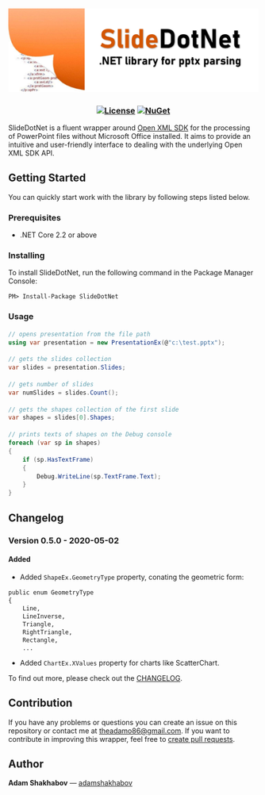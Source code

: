 <h3 align="center">

![SlideDotNet](/resources/readme.png)

</h3>

<h3 align="center">

  [![License](https://img.shields.io/badge/license-MIT-blue.svg)](LICENSE)
  [![NuGet](https://img.shields.io/nuget/v/SlideDotNet?color=blue)](https://www.nuget.org/packages/SlideDotNet)  

</h3>

SlideDotNet is a fluent wrapper around [Open XML SDK](https://github.com/OfficeDev/Open-XML-SDK) for the processing of PowerPoint files without Microsoft Office installed. It aims to provide an intuitive and user-friendly interface to dealing with the underlying Open XML SDK API.

## Getting Started
You can quickly start work with the library by following steps listed below.

### Prerequisites
* .NET Core 2.2 or above

### Installing
To install SlideDotNet, run the following command in the Package Manager Console:
```
PM> Install-Package SlideDotNet
```

### Usage
```C#
// opens presentation from the file path
using var presentation = new PresentationEx(@"c:\test.pptx");

// gets the slides collection
var slides = presentation.Slides; 

// gets number of slides
var numSlides = slides.Count(); 

// gets the shapes collection of the first slide
var shapes = slides[0].Shapes;

// prints texts of shapes on the Debug console
foreach (var sp in shapes)
{
    if (sp.HasTextFrame)
    {
        Debug.WriteLine(sp.TextFrame.Text);
    }
}
```

## Changelog
### Version 0.5.0 - 2020-05-02
#### Added
- Added `ShapeEx.GeometryType` property, conating the geometric form:
```
public enum GeometryType
{
    Line,
    LineInverse,
    Triangle,
    RightTriangle,
    Rectangle,
    ...
```
- Added `ChartEx.XValues` property for charts like ScatterChart.

To find out more, please check out the [CHANGELOG](https://github.com/adamshakhabov/SlideDotNet/blob/master/CHANGELOG.md).

## Contribution
If you have any problems or questions you can create an issue on this repository or contact me at <a href="mailto:theadamo86@gmail.com">theadamo86@gmail.com</a>.
If you want to contribute in improving this wrapper, feel free to [create pull requests](https://github.com/adamshakhabov/SlideDotNet/pulls).

## Author
**Adam Shakhabov** — [adamshakhabov](https://www.linkedin.com/in/adamshakhabov)
